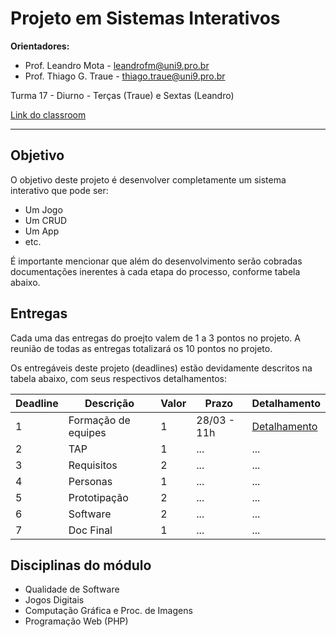 # Projeto em Sistemas Interativos

**Orientadores:**

- Prof. Leandro Mota - leandrofm@uni9.pro.br
- Prof. Thiago G. Traue - thiago.traue@uni9.pro.br

Turma 17 - Diurno - Terças (Traue) e Sextas (Leandro)

[Link do classroom](https://classroom.google.com/c/NTkzODc1MjgyMTEw?cjc=rlha6hk)

***

## Objetivo

O objetivo deste projeto é desenvolver completamente um sistema interativo que pode ser:

- Um Jogo
- Um CRUD
- Um App
- etc.

É importante mencionar que além do desenvolvimento serão cobradas documentações inerentes à cada etapa do processo, conforme tabela abaixo.

## Entregas

Cada uma das entregas do proejto valem de 1 a 3 pontos no projeto. A reunião de todas as entregas totalizará os 10 pontos no projeto.

Os entregáveis deste projeto (deadlines) estão devidamente descritos na tabela abaixo, com seus respectivos detalhamentos:

| Deadline | Descrição           | Valor | Prazo       | Detalhamento |
|----------|---------------------|-------|-------------|--------------|
| 1        | Formação de equipes | 1     | 28/03 - 11h | [Detalhamento](https://docs.google.com/document/d/1fb4e9MDtF686nio9dvX6t_bOALAptDiO-_etIh9QX9w/edit?usp=sharing) |
| 2        | TAP                 | 1     | ...         | ...          |
| 3        | Requisitos          | 2     | ...         | ...          |
| 4        | Personas            | 1     | ...         | ...          |
| 5        | Prototipação        | 2     | ...         | ...          |
| 6        | Software            | 2     | ...         | ...          |
| 7        | Doc Final           | 1     | ...         | ...          |

## Disciplinas do módulo

- Qualidade de Software
- Jogos Digitais
- Computação Gráfica e Proc. de Imagens
- Programação Web (PHP)
